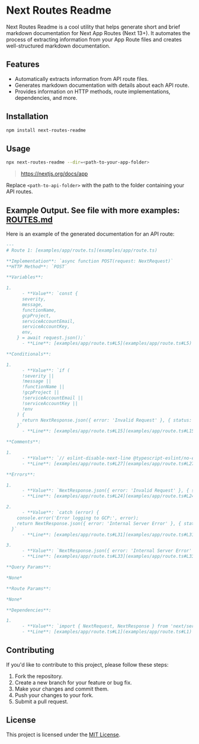 # Next Routes Readme

Next Routes Readme is a cool utility that helps generate short and brief markdown documentation for Next App Routes (Next 13+). It automates the process of extracting information from your App Route files and creates well-structured markdown documentation.

## Features

- Automatically extracts information from API route files.
- Generates markdown documentation with details about each API route.
- Provides information on HTTP methods, route implementations, dependencies, and more.

## Installation

```bash
npm install next-routes-readme
```

## Usage

```bash
npx next-routes-readme --dir=<path-to-your-app-folder>
```

> https://nextjs.org/docs/app

Replace `<path-to-api-folder>` with the path to the folder containing your API routes.

## Example Output. See file with more examples: [ROUTES.md](ROUTES.md)

Here is an example of the generated documentation for an API route:

```markdown
---
# Route 1: [examples/app/route.ts](examples/app/route.ts)

**Implementation**: `async function POST(request: NextRequest)`  
**HTTP Method**: `POST`

**Variables**:

1. 
      - **Value**: `const {
      severity,
      message,
      functionName,
      gcpProject,
      serviceAccountEmail,
      serviceAccountKey,
      env,
    } = await request.json();`
      - **Line**: [examples/app/route.ts#L5](examples/app/route.ts#L5)

**Conditionals**:

1. 
      - **Value**: `if (
      !severity ||
      !message ||
      !functionName ||
      !gcpProject ||
      !serviceAccountEmail ||
      !serviceAccountKey ||
      !env
    ) {
      return NextResponse.json({ error: 'Invalid Request' }, { status: 500 });
    }`
      - **Line**: [examples/app/route.ts#L15](examples/app/route.ts#L15)

**Comments**:

1. 
      - **Value**: `// eslint-disable-next-line @typescript-eslint/no-explicit-any`
      - **Line**: [examples/app/route.ts#L27](examples/app/route.ts#L27)

**Errors**:

1. 
      - **Value**: `NextResponse.json({ error: 'Invalid Request' }, { status: 500 })`
      - **Line**: [examples/app/route.ts#L24](examples/app/route.ts#L24)

2. 
      - **Value**: `catch (error) {
    console.error('Error logging to GCP:', error);
    return NextResponse.json({ error: 'Internal Server Error' }, { status: 500 });
  }`
      - **Line**: [examples/app/route.ts#L31](examples/app/route.ts#L31)

3. 
      - **Value**: `NextResponse.json({ error: 'Internal Server Error' }, { status: 500 })`
      - **Line**: [examples/app/route.ts#L33](examples/app/route.ts#L33)

**Query Params**:

*None*

**Route Params**:

*None*

**Dependencies**:

1. 
      - **Value**: `import { NextRequest, NextResponse } from 'next/server';`
      - **Line**: [examples/app/route.ts#L1](examples/app/route.ts#L1)

```

## Contributing

If you'd like to contribute to this project, please follow these steps:

1. Fork the repository.
2. Create a new branch for your feature or bug fix.
3. Make your changes and commit them.
4. Push your changes to your fork.
5. Submit a pull request.

## License

This project is licensed under the [MIT License](LICENSE).
